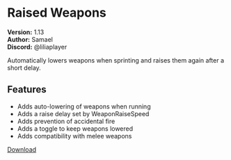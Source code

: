 # Raised Weapons

**Version:** 1.13  
**Author:** Samael  
**Discord:** @liliaplayer  

Automatically lowers weapons when sprinting and raises them again after a short delay.

## Features

- Adds auto-lowering of weapons when running
- Adds a raise delay set by WeaponRaiseSpeed
- Adds prevention of accidental fire
- Adds a toggle to keep weapons lowered
- Adds compatibility with melee weapons

[Download](https://github.com/LiliaFramework/Modules/raw/refs/heads/gh-pages/raisedweapons.zip)
